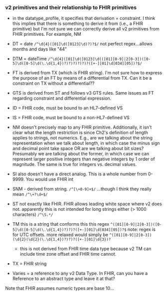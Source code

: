 ### v2 primitives and their relationship to FHIR primitives
- in the datatype_profile, it specifies that derivation = constraint.  I think this implies that there is something to derive it from (i.e., a FHIR primitive) but I'm not sure we can correctly derive all v2 primitives from FHIR primitives.  For example, NM 


- DT = date `/^\d{4}([01]\d([0123]\d)?)?$/` not perfect regex...allows months and days like "44"

- DTM = dateTime `/^\d{4}([01]\d([0123]\d(([01][0-9]|2[0-3])([0-5]\d([0-5]\d(\.\d{1,4})?)?)?)?)?)?([+-][01]\d[034][05])?$/`

- FT is derived from TX (which is FHIR string).  I'm not sure how to express the purpose of an FT by means of a differential from TX.  Can it be a constraint on TX without a differential??

- GTS is derived from ST and follows v3 GTS rules.  Same issues as FT regarding constraint and differential expression.

- ID = FHIR code, must be bound to an HL7-defined VS

- IS = FHIR code, must be bound to a non-HL7-defined VS

- NM doesn't precisely map to any FHIR primitive.  Additionally, it isn't clear what the length restriction is since Ch2's definition of length applies to strings, not numerics.  E.g., are we talking about the string representation when we talk about length, in which case the minus sign and decimal point take space OR are we talking about bit sizes?  Presumably we are talking about the former, in which case we can represent larger positive integers than negative integers by 1 order of magnitude.  The same is true for integers vs. decimal values.

- SI also doesn't have a direct analog.  This is a whole number from 0-9999.  You would use FHIR int

- SNM - derived from string.  `/^[\+0-9]+$/`  ...though I think they really mean `/^\+?\d+$/`

- ST not exactly like FHIR.  FHIR allows leading white space where v2 does not.  apparently this is not intended for long strings either (> 1000 characters) `/^\S.*/`

- TM this is a string that conforms this this regex `^([01][0-9]|2[0-3])([0-5]\d([0-5]\d(\.\d{1,4})?)?)?([+-][01]\d[034][05])?$` note: regex is for UTC offsets.  more relaxed would simply be `^([01][0-9]|2[0-3])(\d{2}(\d{2}(\.\d{1,4})?)?)?([+-][01]\d{3})?`
  * this is not derived from FHIR time data type because v2 TM can include time zone offset and FHIR time cannot.

- TX = FHIR string

- Varies = a reference to any v2 Data Type.  In FHIR, can you have a Reference to an abstract type and leave it at that?


Note that FHIR assumes numeric types are base 10...
